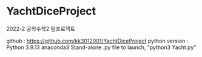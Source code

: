 # YachtDiceProject
2022-2 공학수학2 텀프로젝트

github : https://github.com/kk3012001/YachtDiceProject
python version : Python 3.9.13 anaconda3
Stand-alone .py file
to launch, "python3 Yacht.py"
